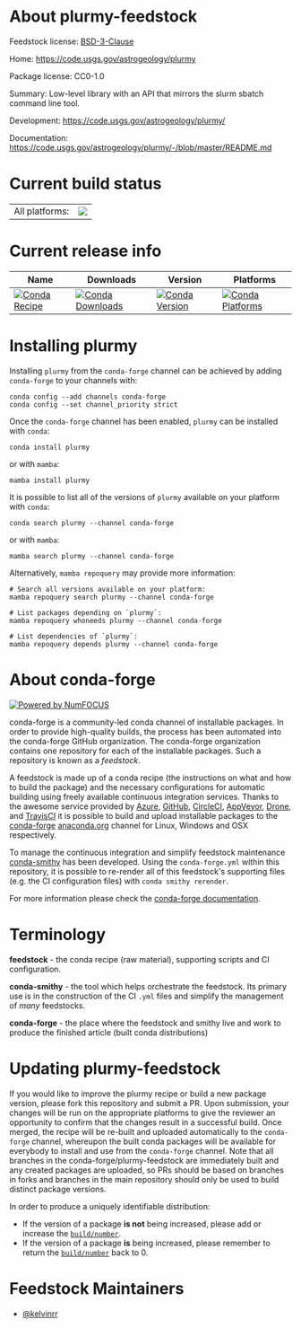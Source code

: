 About plurmy-feedstock
======================

Feedstock license: [BSD-3-Clause](https://github.com/conda-forge/plurmy-feedstock/blob/main/LICENSE.txt)

Home: https://code.usgs.gov/astrogeology/plurmy

Package license: CC0-1.0

Summary: Low-level library with an API that mirrors the slurm sbatch command line tool.

Development: https://code.usgs.gov/astrogeology/plurmy/

Documentation: https://code.usgs.gov/astrogeology/plurmy/-/blob/master/README.md

Current build status
====================


<table><tr><td>All platforms:</td>
    <td>
      <a href="https://dev.azure.com/conda-forge/feedstock-builds/_build/latest?definitionId=16569&branchName=main">
        <img src="https://dev.azure.com/conda-forge/feedstock-builds/_apis/build/status/plurmy-feedstock?branchName=main">
      </a>
    </td>
  </tr>
</table>

Current release info
====================

| Name | Downloads | Version | Platforms |
| --- | --- | --- | --- |
| [![Conda Recipe](https://img.shields.io/badge/recipe-plurmy-green.svg)](https://anaconda.org/conda-forge/plurmy) | [![Conda Downloads](https://img.shields.io/conda/dn/conda-forge/plurmy.svg)](https://anaconda.org/conda-forge/plurmy) | [![Conda Version](https://img.shields.io/conda/vn/conda-forge/plurmy.svg)](https://anaconda.org/conda-forge/plurmy) | [![Conda Platforms](https://img.shields.io/conda/pn/conda-forge/plurmy.svg)](https://anaconda.org/conda-forge/plurmy) |

Installing plurmy
=================

Installing `plurmy` from the `conda-forge` channel can be achieved by adding `conda-forge` to your channels with:

```
conda config --add channels conda-forge
conda config --set channel_priority strict
```

Once the `conda-forge` channel has been enabled, `plurmy` can be installed with `conda`:

```
conda install plurmy
```

or with `mamba`:

```
mamba install plurmy
```

It is possible to list all of the versions of `plurmy` available on your platform with `conda`:

```
conda search plurmy --channel conda-forge
```

or with `mamba`:

```
mamba search plurmy --channel conda-forge
```

Alternatively, `mamba repoquery` may provide more information:

```
# Search all versions available on your platform:
mamba repoquery search plurmy --channel conda-forge

# List packages depending on `plurmy`:
mamba repoquery whoneeds plurmy --channel conda-forge

# List dependencies of `plurmy`:
mamba repoquery depends plurmy --channel conda-forge
```


About conda-forge
=================

[![Powered by
NumFOCUS](https://img.shields.io/badge/powered%20by-NumFOCUS-orange.svg?style=flat&colorA=E1523D&colorB=007D8A)](https://numfocus.org)

conda-forge is a community-led conda channel of installable packages.
In order to provide high-quality builds, the process has been automated into the
conda-forge GitHub organization. The conda-forge organization contains one repository
for each of the installable packages. Such a repository is known as a *feedstock*.

A feedstock is made up of a conda recipe (the instructions on what and how to build
the package) and the necessary configurations for automatic building using freely
available continuous integration services. Thanks to the awesome service provided by
[Azure](https://azure.microsoft.com/en-us/services/devops/), [GitHub](https://github.com/),
[CircleCI](https://circleci.com/), [AppVeyor](https://www.appveyor.com/),
[Drone](https://cloud.drone.io/welcome), and [TravisCI](https://travis-ci.com/)
it is possible to build and upload installable packages to the
[conda-forge](https://anaconda.org/conda-forge) [anaconda.org](https://anaconda.org/)
channel for Linux, Windows and OSX respectively.

To manage the continuous integration and simplify feedstock maintenance
[conda-smithy](https://github.com/conda-forge/conda-smithy) has been developed.
Using the ``conda-forge.yml`` within this repository, it is possible to re-render all of
this feedstock's supporting files (e.g. the CI configuration files) with ``conda smithy rerender``.

For more information please check the [conda-forge documentation](https://conda-forge.org/docs/).

Terminology
===========

**feedstock** - the conda recipe (raw material), supporting scripts and CI configuration.

**conda-smithy** - the tool which helps orchestrate the feedstock.
                   Its primary use is in the construction of the CI ``.yml`` files
                   and simplify the management of *many* feedstocks.

**conda-forge** - the place where the feedstock and smithy live and work to
                  produce the finished article (built conda distributions)


Updating plurmy-feedstock
=========================

If you would like to improve the plurmy recipe or build a new
package version, please fork this repository and submit a PR. Upon submission,
your changes will be run on the appropriate platforms to give the reviewer an
opportunity to confirm that the changes result in a successful build. Once
merged, the recipe will be re-built and uploaded automatically to the
`conda-forge` channel, whereupon the built conda packages will be available for
everybody to install and use from the `conda-forge` channel.
Note that all branches in the conda-forge/plurmy-feedstock are
immediately built and any created packages are uploaded, so PRs should be based
on branches in forks and branches in the main repository should only be used to
build distinct package versions.

In order to produce a uniquely identifiable distribution:
 * If the version of a package **is not** being increased, please add or increase
   the [``build/number``](https://docs.conda.io/projects/conda-build/en/latest/resources/define-metadata.html#build-number-and-string).
 * If the version of a package **is** being increased, please remember to return
   the [``build/number``](https://docs.conda.io/projects/conda-build/en/latest/resources/define-metadata.html#build-number-and-string)
   back to 0.

Feedstock Maintainers
=====================

* [@kelvinrr](https://github.com/kelvinrr/)

